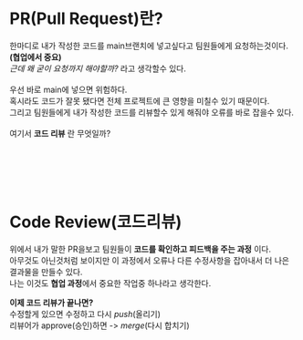 PR(Pull Request)란?
====================
한마디로 내가 작성한 코드를 main브랜치에 넣고싶다고 팀원들에게 요청하는것이다.**(협업에서 중요)** <br>
*근데 왜 굳이 요청까지 해야할까?* 라고 생각할수 있다.<br>
<br>
우선 바로 main에 넣으면 위험하다. <br>
혹시라도 코드가 잘못 됐다면 전체 프로젝트에 큰 영향을 미칠수 있기 때문이다.<br>
 그리고 팀원들에게 내가 작성한 코드를 리뷰할수 있게 해줘야 오류를 바로 잡을수 있다.<br>
 <br>
여기서 **코드 리뷰** 란 무엇일까?<br>
<br>
<br>
<br>
<br>
<br>

Code Review(코드리뷰)
====================
위에서 내가 말한 PR을보고 팀원들이 **코드를 확인하고 피드백을 주는 과정** 이다.<br>
아무것도 아닌것처럼 보이지만 이 과정에서 오류나 다른 수정사항을 잡아내서 더 나은 결과물을 만들수 있다.<br>
나는 이것도 **협업 과정**에서 중요한 작업중 하나라고 생각한다.<br>

**이제 코드 리뷰가 끝나면?** <br>
수정할게 있으면 수정하고 다시 *push*(올리기)<br>
리뷰어가 approve(승인)하면 -> *merge*(다시 합치기)

